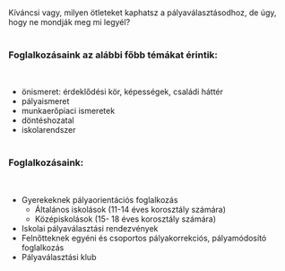 &nbsp;  
Kíváncsi vagy, milyen ötleteket kaphatsz a pályaválasztásodhoz, de úgy, hogy ne mondják meg mi legyél?  
&nbsp;  
### Foglalkozásaink az alábbi főbb témákat érintik:  
&nbsp;  
- önismeret: érdeklődési kör, képességek, családi háttér
- pályaismeret
- munkaerőpiaci ismeretek
- döntéshozatal
- iskolarendszer
&nbsp;  
&nbsp;  
### Foglalkozásaink:  
&nbsp;  
- Gyerekeknek pályaorientációs foglalkozás
  - Általános iskolások (11-14 éves korosztály számára)
  - Középiskolások (15- 18 éves korosztály számára)
- Iskolai pályaválasztási rendezvények
- Felnőtteknek egyéni és csoportos pályakorrekciós, pályamódosító foglalkozás
- Pályaválasztási klub
&nbsp;  
&nbsp;  
